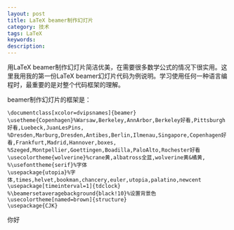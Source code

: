 ```yaml
---
layout: post
title: LaTeX beamer制作幻灯片
category: 技术
tags: LaTeX
keywords: 
description: 
---
```


用LaTeX beamer制作幻灯片简洁优美，在需要很多数学公式的情况下很实用。这里我用我的第一份LaTeX beamer幻灯片代码为例说明。学习使用任何一种语言编程时，最重要的是对整个代码框架的理解。

beamer制作幻灯片的框架是：

```
\documentclass[xcolor=dvipsnames]{beamer}
\usetheme{Copenhagen}%Warsaw,Berkeley,AnnArbor,Berkeley好看,Pittsburgh好看,Luebeck,JuanLesPins,
%Dresden,Marburg,Dresden,Antibes,Berlin,Ilmenau,Singapore,Copenhagen好看,Frankfurt,Madrid,Hannover,boxes,
%Szeged,Montpellier,Goettingen,Boadilla,PaloAlto,Rochester好看
\usecolortheme{wolverine}%crane黄,albatross全蓝,wolverine黄&橘黄,
%\usefonttheme{serif}%字体
\usepackage{utopia}%字体,times,helvet,bookman,chancery,euler,utopia,palatino,newcent
\usepackage[timeinterval=1]{tdclock}
%\beamersetaveragebackground{black!10}%设置背景色
\usecolortheme[named=brown]{structure}
\usepackage{CJK}
```

你好
